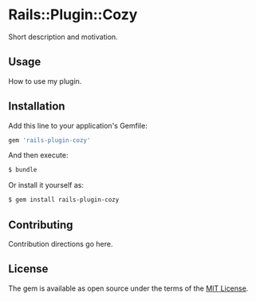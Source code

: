 # Rails::Plugin::Cozy
Short description and motivation.

## Usage
How to use my plugin.

## Installation
Add this line to your application's Gemfile:

```ruby
gem 'rails-plugin-cozy'
```

And then execute:
```bash
$ bundle
```

Or install it yourself as:
```bash
$ gem install rails-plugin-cozy
```

## Contributing
Contribution directions go here.

## License
The gem is available as open source under the terms of the [MIT License](http://opensource.org/licenses/MIT).
